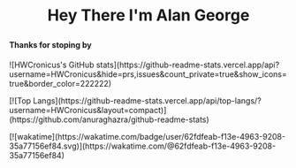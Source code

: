 <H1><p align="center">Hey There I'm Alan George</p></h1>

<h4> Thanks for stoping by</h4>

<p>
![HWCronicus's GitHub stats](https://github-readme-stats.vercel.app/api?username=HWCronicus&hide=prs,issues&count_private=true&show_icons=true&border_color=222222)
</p>
<p>
  [![Top Langs](https://github-readme-stats.vercel.app/api/top-langs/?username=HWCronicus&layout=compact)](https://github.com/anuraghazra/github-readme-stats)
 </p>
 <p>
  [![wakatime](https://wakatime.com/badge/user/62fdfeab-f13e-4963-9208-35a77156ef84.svg)](https://wakatime.com/@62fdfeab-f13e-4963-9208-35a77156ef84)
</p>

<!--
**HWCronicus/HWCronicus** is a ✨ _special_ ✨ repository because its `README.md` (this file) appears on your GitHub profile.

Here are some ideas to get you started:

- 🔭 I’m currently working on ...
- 🌱 I’m currently learning ...
- 👯 I’m looking to collaborate on ...
- 🤔 I’m looking for help with ...
- 💬 Ask me about ...
- 📫 How to reach me: ...
- 😄 Pronouns: ...
- ⚡ Fun fact: ...
-->
